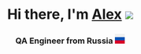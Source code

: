 <h1 align="center">Hi there, I'm <a href="https://github.com/AlexKrysov" target="_blank">Alex</a> 
<img src="https://github.com/blackcater/blackcater/raw/main/images/Hi.gif" height="32"/></h1>
<h3 align="center">QA Engineer from Russia
<img src="https://github.com/AlexKrysov/AlexKrysov/blob/main/icons/ru.png" height="20"/></h3>

<!--
**AlexKrysov/AlexKrysov** is a ✨ _special_ ✨ repository because its `README.md` (this file) appears on your GitHub profile.

Here are some ideas to get you started:

- 🔭 I’m currently working on ...
- 🌱 I’m currently learning ...
- 👯 I’m looking to collaborate on ...
- 🤔 I’m looking for help with ...
- 💬 Ask me about ...
- 📫 How to reach me: ...
- 😄 Pronouns: ...
- ⚡ Fun fact: ...
-->
